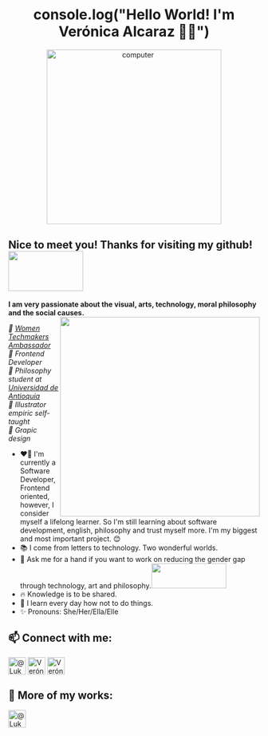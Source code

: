 <h1 align="center">console.log("Hello World! I'm Verónica Alcaraz 👋🏽")</h1>

<p align="center"><img src="https://i.pinimg.com/originals/47/37/f3/4737f384e164cab17788950cca6a312c.gif" alt="computer" width="350"></p>

## Nice to meet you! Thanks for visiting my github! <img src="https://i.pinimg.com/originals/30/29/e0/3029e081d7064945c3ad85cc00b39b19.gif" width="150" height="80">

**I am very passionate about the visual, arts, technology, moral philosophy and the social causes.**  <img src="https://user-images.githubusercontent.com/60724393/102133428-16122f00-3e23-11eb-8eb9-9c0701d010fd.png" align="right" width="400" height="400">

<em>🌸 <a href="https://www.womentechmakers.com/ambassadors/profiles/5fca17ef1088a761edff8fdf/ver%C3%B3nica_alcaraz%20machado">Women Techmakers Ambassador</a></br>
🌸 Frontend Developer</br>
🌸 Philosophy student at <a href="http://www.udea.edu.co/wps/portal/udea/web/inicio/!ut/p/z1/hY7LDoIwEEW_hQVbOiCY6q5BXCAKJhixGwOmFkyhpCD8vo0aExMfs5u5554MoihDtMmHiud9JZtc6P1Ap0c88x2buBBhwEsg2zQK3N0aIPbQ_h9AdQxfhoDu0zvyMsDK9rQhSDZp7CeL0HkCPxwholzI4vEuaYoJ5ogqdmaKKeuq9Lns-7abm2DCOI4Wl5ILZp1kbcKnSim7HmXvJGrrDC6eGCJiGDfCwP1f/dz/d5/L2dBISEvZ0FBIS9nQSEh/">Universidad de Antioquia</a></br>
🌸 Illustrator empiric self-taught</br>
🌸 Grapic design</em>

- ❤️‍🔥 I'm currently a Software Developer, Frontend oriented, however, I consider myself a lifelong learner. So I'm still learning about software development, english, philosophy and trust myself more. I'm my biggest and most important project. 😊
- 📚 I come from letters to technology. Two wonderful worlds.
- 💬 Ask me for a hand if you want to work on reducing the gender gap through technology, art and philosophy.<img src="https://media1.giphy.com/media/QsaiIvycrS0Yq4Apf7/source.gif" width="150" height="50">
- 🔥 Knowledge is to be shared.
- 📖 I learn every day how not to do things.
- ✨ Pronouns: She/Her/Ella/Elle

## 📫 Connect with me:

<a href="https://twitter.com/Lukaina_co" target="_blank"><img align="center" src="https://user-images.githubusercontent.com/60724393/163692817-a88d5344-3de5-4988-9b19-04a0880f9df7.png" alt="@Lukaina_co" height="35" width="35" /></a>
<a href="https://www.linkedin.com/in/ver%C3%B3nica-alcaraz-machado/" target="_blank"><img align="center" src="https://user-images.githubusercontent.com/60724393/163692852-bfe813dc-ec2a-4d82-b029-c2dd42ca525f.png" alt="Verónica Alcaraz Machado" height="35" width="35" /></a>
<a href="https://lukaina.medium.com/" target="_blank"><img align="center" src="https://user-images.githubusercontent.com/60724393/163692877-d311e983-d07e-4a24-9a2b-773fd7e69eef.png" alt="Verónica" height="35" width="35" /></a>

## 🔨 More of my works:
<a href="https://codepen.io/Lukaina" target="_blank"><img align="center" src="https://user-images.githubusercontent.com/60724393/163692932-14d8b6f6-2408-4679-83d9-5e61dc0affe3.png" alt="@Lukaina" height="35" width="35" /></a>

<!--
**Lukaina/Lukaina** is a ✨ _special_ ✨ repository because its `README.md` (this file) appears on your GitHub profile.


